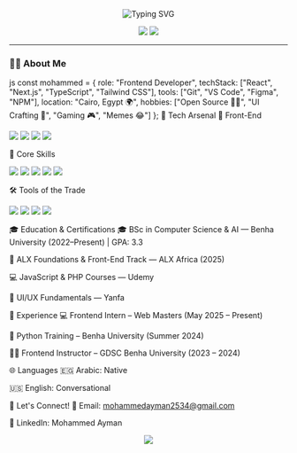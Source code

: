<!-- Typing SVG Hero Section -->
<div align="center">
  <img src="https://readme-typing-svg.demolab.com?font=Fira+Code&size=30&duration=3000&pause=1000&color=00FFB2&center=true&vCenter=true&width=600&lines=Hey%2C+I'm+Mohammed+Ayman!;Frontend+Magician+%F0%9F%A7%91%E2%80%8D%F0%9F%8C%BB+with+React.js;Breathing+Life+into+Pixels+%F0%9F%8C%9F" alt="Typing SVG" />
</div>

<!-- Socials -->
<p align="center">
  <a href="mailto:mohammedayman2534@gmail.com"><img src="https://img.shields.io/badge/-Email-D14836?style=for-the-badge&logo=gmail&logoColor=white" /></a>
  <a href="https://www.linkedin.com/in/mohammed-ayman-910706268"><img src="https://img.shields.io/badge/-LinkedIn-0077B5?style=for-the-badge&logo=linkedin&logoColor=white" /></a>
</p>

---

### 👨‍💻 About Me
js
const mohammed = {
  role: "Frontend Developer",
  techStack: ["React", "Next.js", "TypeScript", "Tailwind CSS"],
  tools: ["Git", "VS Code", "Figma", "NPM"],
  location: "Cairo, Egypt 🌍",
  hobbies: ["Open Source 👨‍🔧", "UI Crafting 🎨", "Gaming 🎮", "Memes 😂"]
};
🧰 Tech Arsenal
🚀 Front-End
<p> <img src="https://img.shields.io/badge/React-20232a?style=for-the-badge&logo=react&logoColor=61DAFB" /> <img src="https://img.shields.io/badge/Next.js-black?style=for-the-badge&logo=next.js&logoColor=white" /> <img src="https://img.shields.io/badge/TypeScript-007ACC?style=for-the-badge&logo=typescript&logoColor=white" /> <img src="https://img.shields.io/badge/Tailwind_CSS-38B2AC?style=for-the-badge&logo=tailwind-css&logoColor=white" /> </p>
🧠 Core Skills
<p> <img src="https://img.shields.io/badge/JavaScript-F7DF1E?style=for-the-badge&logo=javascript&logoColor=black" /> <img src="https://img.shields.io/badge/Python-3670A0?style=for-the-badge&logo=python&logoColor=white" /> <img src="https://img.shields.io/badge/C++-00599C?style=for-the-badge&logo=c%2B%2B&logoColor=white" /> <img src="https://img.shields.io/badge/OOP-4ECDC4?style=for-the-badge" /> <img src="https://img.shields.io/badge/Data%20Structures-%23FF6B6B?style=for-the-badge" /> </p>
🛠️ Tools of the Trade
<p> <img src="https://img.shields.io/badge/Git-F05032?style=for-the-badge&logo=git&logoColor=white" /> <img src="https://img.shields.io/badge/VS_Code-007ACC?style=for-the-badge&logo=visual-studio-code&logoColor=white" /> <img src="https://img.shields.io/badge/Figma-F24E1E?style=for-the-badge&logo=figma&logoColor=white" /> <img src="https://img.shields.io/badge/NPM-CB3837?style=for-the-badge&logo=npm&logoColor=white" /> </p>
🎓 Education & Certifications
🎓 BSc in Computer Science & AI — Benha University (2022–Present) | GPA: 3.3

🧠 ALX Foundations & Front-End Track — ALX Africa (2025)

💻 JavaScript & PHP Courses — Udemy

🎨 UI/UX Fundamentals — Yanfa

💼 Experience
💻 Frontend Intern – Web Masters (May 2025 – Present)

🧪 Python Training – Benha University (Summer 2024)

🧑‍🏫 Frontend Instructor – GDSC Benha University (2023 – 2024)

🌐 Languages
🇪🇬 Arabic: Native

🇺🇸 English: Conversational

🔗 Let's Connect!
📧 Email: mohammedayman2534@gmail.com

💼 LinkedIn: Mohammed Ayman

<p align="center"> <img src="https://capsule-render.vercel.app/api?type=waving&color=38B2AC&height=150&section=footer"/> </p>
